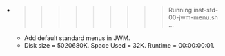 * >>>>>>>>> Running inst-std-00-jwm-menu.sh ...
  * Add default standard menus in JWM.
  * Disk size = 5020680K. Space Used = 32K. Runtime = 00:00:00:01.
